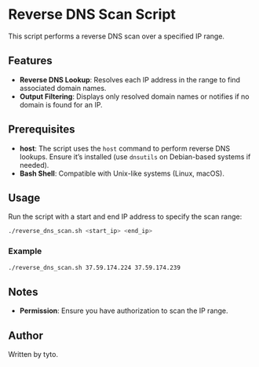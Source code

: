 # Reverse DNS Scan Script

This script performs a reverse DNS scan over a specified IP range.

## Features

- **Reverse DNS Lookup**: Resolves each IP address in the range to find associated domain names.
- **Output Filtering**: Displays only resolved domain names or notifies if no domain is found for an IP.

## Prerequisites

- **host**: The script uses the `host` command to perform reverse DNS lookups. Ensure it’s installed (use `dnsutils` on Debian-based systems if needed).
- **Bash Shell**: Compatible with Unix-like systems (Linux, macOS).

## Usage

Run the script with a start and end IP address to specify the scan range:

```bash
./reverse_dns_scan.sh <start_ip> <end_ip>
```

### Example

```bash
./reverse_dns_scan.sh 37.59.174.224 37.59.174.239
```

## Notes

- **Permission**: Ensure you have authorization to scan the IP range.

## Author

Written by tyto.

